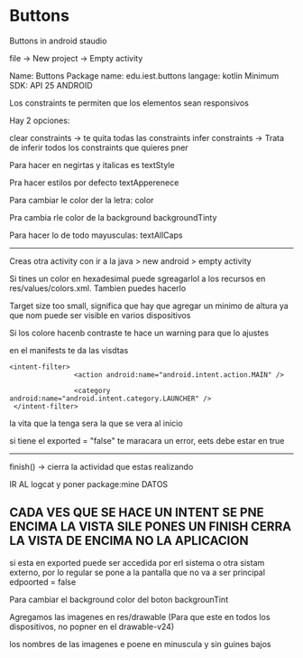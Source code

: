 # Buttons
Buttons in android staudio

file -> New project -> Empty activity

Name: Buttons
Package name: edu.iest.buttons
langage: kotlin
Minimum SDK: API 25 ANDROID



Los constraints te permiten que los elementos sean responsivos

Hay 2 opciones: 

clear constraints -> te quita todas las constraints 
infer constraints -> Trata de inferir todos los constraints que quieres pner


Para hacer en negirtas y italicas es textStyle

Pra hacer estilos por defecto textApperenece

Para cambiar le color der la letra: color

Pra cambia rle color de la background backgroundTinty

Para hacer lo de todo mayusculas: textAllCaps

 ---
 Creas otra activity con ir a la java > new android > empty activity


Si tines un color en hexadesimal puede sgreagarlol a los recursos en res/values/colors.xml.
Tambien puedes hacerlo 

Target size too small, significa que hay que agregar un minimo de altura ya que nom puede ser visible en varios dispositivos


Si los colore hacenb contraste te hace un warning para que lo ajustes



en el manifests te da las visdtas
```
<intent-filter>
                <action android:name="android.intent.action.MAIN" />

                <category android:name="android.intent.category.LAUNCHER" />
 </intent-filter>
```
la vita que la tenga sera la que se vera al inicio

si tiene el exported = "false" te maracara un error, eets debe estar en true

---
finish() -> cierra la actividad que estas realizando

IR AL logcat y poner package:mine DATOS

CADA VES QUE SE HACE UN INTENT SE PNE ENCIMA LA VISTA SILE PONES UN FINISH CERRA LA VISTA DE ENCIMA NO LA APLICACION
---

si esta en exported puede ser accedida por erl sistema o otra sistam externo, por lo regular se pone a la pantalla que no va a ser principal edpoorted = false

Para cambiar el background color del boton backgrounTint

Agregamos las imagenes en res/drawable (Para que este en todos los dispositivos, no  popner en el drawable-v24)


los nombres de las imagenes e poene en minuscula y sin guines bajos
